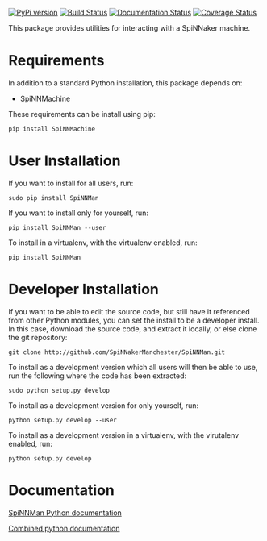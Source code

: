 [![PyPi version](https://img.shields.io/pypi/v/SpiNNMan.svg?style=flat)](https://pypi.org/project/SpiNNMan/)
[![Build Status](https://github.com/SpiNNakerManchester/SpiNNMan/workflows/Python%20Actions/badge.svg?branch=master)](https://github.com/SpiNNakerManchester/SpiNNMan/actions?query=workflow%3A%22Python+Actions%22+branch%3Amaster)
[![Documentation Status](https://readthedocs.org/projects/spinnman/badge/?version=latest)](https://spinnman.readthedocs.io/en/latest/?badge=latest)
[![Coverage Status](https://coveralls.io/repos/github/SpiNNakerManchester/SpiNNMan/badge.svg?branch=master)](https://coveralls.io/github/SpiNNakerManchester/SpiNNMan?branch=master)


This package provides utilities for interacting with a SpiNNaker machine.

Requirements
============
In addition to a standard Python installation, this package depends on:

 - SpiNNMachine

These requirements can be install using pip:

    pip install SpiNNMachine

User Installation
=================
If you want to install for all users, run:

    sudo pip install SpiNNMan

If you want to install only for yourself, run:

    pip install SpiNNMan --user

To install in a virtualenv, with the virtualenv enabled, run:

    pip install SpiNNMan

Developer Installation
======================
If you want to be able to edit the source code, but still have it referenced
from other Python modules, you can set the install to be a developer install.
In this case, download the source code, and extract it locally, or else clone
the git repository:

    git clone http://github.com/SpiNNakerManchester/SpiNNMan.git

To install as a development version which all users will then be able to use,
run the following where the code has been extracted:

    sudo python setup.py develop

To install as a development version for only yourself, run:

    python setup.py develop --user

To install as a development version in a virtualenv, with the virutalenv
enabled, run:

    python setup.py develop

Documentation
=============
[SpiNNMan Python documentation](http://spinnman.readthedocs.io)

[Combined python documentation](http://spinnakermanchester.readthedocs.io)
